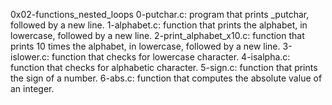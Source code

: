 0x02-functions_nested_loops
0-putchar.c: program that prints _putchar, followed by a new line.
1-alphabet.c: function that prints the alphabet, in lowercase, followed by a new line.
2-print_alphabet_x10.c:  function that prints 10 times the alphabet, in lowercase, followed by a new line.
3-islower.c: function that checks for lowercase character.
4-isalpha.c: function that checks for alphabetic character.
5-sign.c:  function that prints the sign of a number.
6-abs.c: function that computes the absolute value of an integer.
